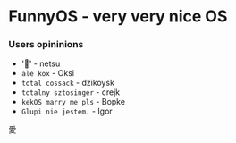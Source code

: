 # FunnyOS - very very nice OS

### Users opininions
- '🤮' - netsu
- `ale kox` - Oksi
- `total cossack` - dzikoysk
- `totalny sztosinger` - crejk     
- `kekOS marry me pls` - Bopke
- `Glupi nie jestem.` - Igor

愛
